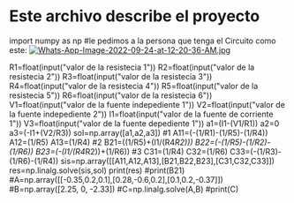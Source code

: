 # Este archivo describe el proyecto
import numpy as np
#le pedimos a la persona que tenga el Circuito como este:
[![Whats-App-Image-2022-09-24-at-12-20-36-AM.jpg](https://i.postimg.cc/43KxX4ZS/Whats-App-Image-2022-09-24-at-12-20-36-AM.jpg)](https://postimg.cc/QB33b3FQ)

R1=float(input("valor de la resistecia 1"))
R2=float(input("valor de la resistecia 2"))
R3=float(input("valor de la resistecia 3"))
R4=float(input("valor de la resistecia 4"))
R5=float(input("valor de la resistecia 5"))
R6=float(input("valor de la resistecia 6"))
V1=float(input("valor de la fuente indepediente 1"))
V2=float(input("valor de la fuente indepediente 2"))
I1=float(input("valor de la fuente de corriente 1"))
V3=float(input("valor de la fuente depediente 1"))
a1=(I1-(V1/R1))
a2=0
a3=(-I1+(V2/R3))
sol=np.array([a1,a2,a3])
#1
A11=(-(1/R1)-(1/R5)-(1/R4))
A12=(1/R5)
A13=(1/R4)
#2
B21=((1/R5)+(I1/(R4*R2)))
B22=(-(1/R5)-(1/R2)-(1/R6))
B23=(-(I1/(R4*R2))+(1/R6))
#3
C31=(1/R4)
C32=(1/R6)
C33=(-(1/R3)-(1/R6)-(1/R4))
sis=np.array([[A11,A12,A13],[B21,B22,B23],[C31,C32,C33]])
res=np.linalg.solve(sis,sol)
print(res)
#print(B21)
#A=np.array([[-0.35,0.2,0.1],[0.28,-0.6,0.2],[0.1,0.2,-0.37]])
#B=np.array([2.25, 0, -2.33])
#C=np.linalg.solve(A,B)
#print(C)
